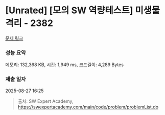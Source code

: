 # [Unrated] [모의 SW 역량테스트] 미생물 격리 - 2382 

[문제 링크](https://swexpertacademy.com/main/code/problem/problemDetail.do?contestProbId=AV597vbqAH0DFAVl) 

### 성능 요약

메모리: 132,368 KB, 시간: 1,949 ms, 코드길이: 4,289 Bytes

### 제출 일자

2025-08-27 16:25



> 출처: SW Expert Academy, https://swexpertacademy.com/main/code/problem/problemList.do